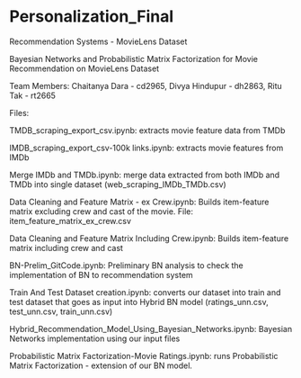 # Personalization_Final
Recommendation Systems - MovieLens Dataset



Bayesian Networks and Probabilistic Matrix Factorization for Movie Recommendation on MovieLens Dataset


Team Members: 
Chaitanya Dara - cd2965,
Divya Hindupur - dh2863,
Ritu Tak - rt2665



Files:

TMDB_scraping_export_csv.ipynb: extracts movie feature data from TMDb 




IMDB_scraping_export_csv-100k links.ipynb: extracts movie features from IMDb 




Merge IMDb and TMDb.ipynb: merge data extracted from both IMDb and TMDb into single dataset
(web_scraping_IMDb_TMDb.csv)


Data Cleaning and Feature Matrix - ex Crew.ipynb: Builds item-feature matrix excluding crew and cast of the movie.
File: item_feature_matrix_ex_crew.csv



Data Cleaning and Feature Matrix Including Crew.ipynb: Builds item-feature matrix including crew and cast



BN-Prelim_GitCode.ipynb: Preliminary BN analysis to check the implementation of BN to recommendation system



Train And Test Dataset creation.ipynb: converts our dataset into train and test dataset that goes as input into Hybrid BN model (ratings_unn.csv, test_unn.csv, train_unn.csv) 



Hybrid_Recommendation_Model_Using_Bayesian_Networks.ipynb: Bayesian Networks implementation using our input files 



Probabilistic Matrix Factorization-Movie Ratings.ipynb: runs Probabilistic Matrix Factorization - extension of our BN model.

